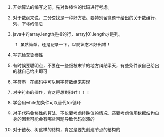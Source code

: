 1. 开始算法的编写之前，先对鲁棒性的代码进行考虑。
2. 对于数组来说，二分查找是一种好方法。要特别留意题干给出的关于数组行、列、下标的信息
3. java中的array.length是指的行，array[0].length才是列。
   1. 虽然简单，还是记录一下，以防状态不好出错！
4. 写完检查鲁棒性
5. 有时候要聪明点，不要在一些细枝末节的地方纠结半天，有些条件该自己给出的就自己给出即可
6. 字符串，在编码中可以用字符数组来实现
7. 对字符串的操作，肯定得想到指针！！！
8. 学会用while加条件可以替代for循环

9. 对于代码鲁棒性的算法，不仅要考虑特殊值的情况，还要考虑使用数据结构自身的因素可能会有哪些问题导致代码崩溃的
10. 对于链表、树这样的结构，肯定是要先创建节点的结构的

